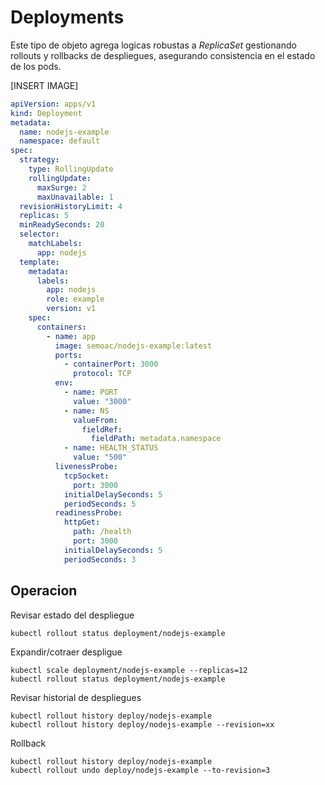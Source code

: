 # Deployments

Este tipo de objeto agrega logicas robustas a *ReplicaSet* gestionando rollouts y rollbacks de despliegues,
asegurando consistencia en el estado de los pods.

[INSERT IMAGE]

```yaml
apiVersion: apps/v1
kind: Deployment
metadata:
  name: nodejs-example
  namespace: default
spec:
  strategy:
    type: RollingUpdate
    rollingUpdate:
      maxSurge: 2
      maxUnavailable: 1
  revisionHistoryLimit: 4
  replicas: 5
  minReadySeconds: 20
  selector:
    matchLabels:
      app: nodejs
  template:
    metadata:
      labels:
        app: nodejs
        role: example
        version: v1
    spec:
      containers:
        - name: app
          image: semoac/nodejs-example:latest
          ports:
            - containerPort: 3000
              protocol: TCP
          env:
            - name: PORT
              value: "3000"
            - name: NS
              valueFrom:
                fieldRef:
                  fieldPath: metadata.namespace
            - name: HEALTH_STATUS
              value: "500"
          livenessProbe:
            tcpSocket:
              port: 3000
            initialDelaySeconds: 5
            periodSeconds: 5
          readinessProbe:
            httpGet:
              path: /health
              port: 3000
            initialDelaySeconds: 5
            periodSeconds: 3
```

## Operacion

Revisar estado del despliegue
```
kubectl rollout status deployment/nodejs-example
```

Expandir/cotraer despligue
```
kubectl scale deployment/nodejs-example --replicas=12
kubectl rollout status deployment/nodejs-example
```

Revisar historial de despliegues
```
kubectl rollout history deploy/nodejs-example
kubectl rollout history deploy/nodejs-example --revision=xx
```

Rollback
```
kubectl rollout history deploy/nodejs-example
kubectl rollout undo deploy/nodejs-example --to-revision=3
```
